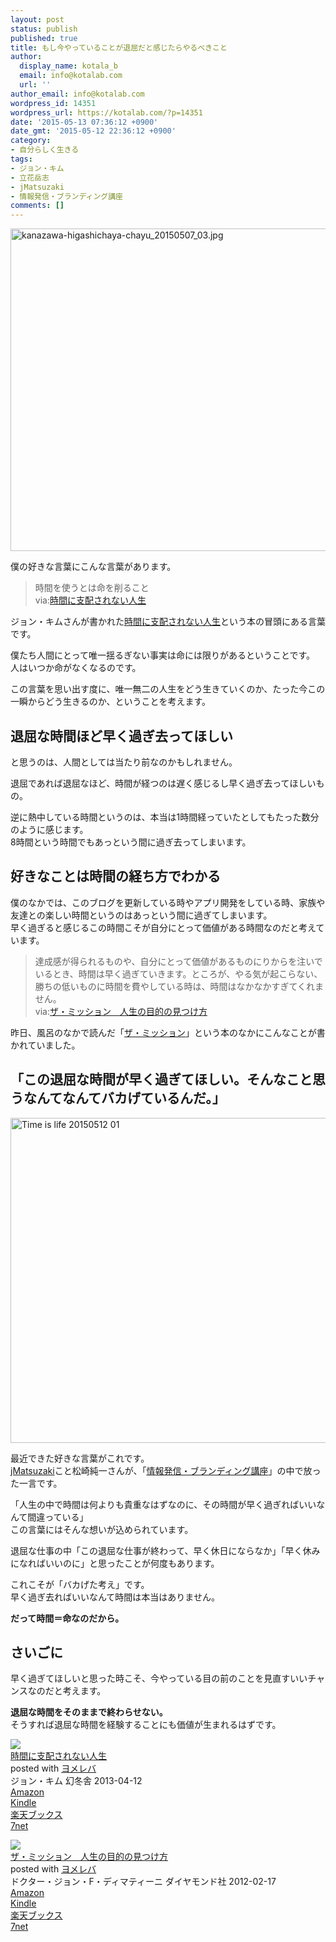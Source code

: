 ```yaml
---
layout: post
status: publish
published: true
title: もし今やっていることが退屈だと感じたらやるべきこと
author:
  display_name: kotala_b
  email: info@kotalab.com
  url: ''
author_email: info@kotalab.com
wordpress_id: 14351
wordpress_url: https://kotalab.com/?p=14351
date: '2015-05-13 07:36:12 +0900'
date_gmt: '2015-05-12 22:36:12 +0900'
category:
- 自分らしく生きる
tags:
- ジョン・キム
- 立花岳志
- jMatsuzaki
- 情報発信・ブランディング講座
comments: []
---
```

<p><img src="https://kotalab.com/wp-content/uploads/2015/05/kanazawa-higashichaya-chayu_20150507_03-780x516.jpg" alt="kanazawa-higashichaya-chayu_20150507_03.jpg" width="780" height="516" class="aligncenter size-large wp-image-14286" /></p>
<p>僕の好きな言葉にこんな言葉があります。</p>
<blockquote><p>
時間を使うとは命を削ること<br />
via:<a href="http://www.amazon.co.jp/exec/obidos/asin/4344023625/same-22/" rel="nofollow" target="_blank">時間に支配されない人生</a>
</p></blockquote>
<p>ジョン・キムさんが書かれた<a href="http://www.amazon.co.jp/exec/obidos/asin/4344023625/same-22/" rel="nofollow" target="_blank">時間に支配されない人生</a>という本の冒頭にある言葉です。</p>
<p>僕たち人間にとって唯一揺るぎない事実は命には限りがあるということです。<br />
人はいつか命がなくなるのです。</p>
<p>この言葉を思い出す度に、唯一無二の人生をどう生きていくのか、たった今この一瞬からどう生きるのか、ということを考えます。</p>
<p><!--more--></p>
<h2>退屈な時間ほど早く過ぎ去ってほしい</h2>
<p>と思うのは、人間としては当たり前なのかもしれません。</p>
<p>退屈であれば退屈なほど、時間が経つのは遅く感じるし早く過ぎ去ってほしいもの。</p>
<p>逆に熱中している時間というのは、本当は1時間経っていたとしてもたった数分のように感じます。<br />
8時間という時間でもあっという間に過ぎ去ってしまいます。</p>
<h2>好きなことは時間の経ち方でわかる</h2>
<p>僕のなかでは、このブログを更新している時やアプリ開発をしている時、家族や友達との楽しい時間というのはあっという間に過ぎてしまいます。<br />
早く過ぎると感じるこの時間こそが自分にとって価値がある時間なのだと考えています。</p>
<blockquote><p>
達成感が得られるものや、自分にとって価値があるものにりからを注いでいるとき、時間は早く過ぎていきます。ところが、やる気が起こらない、勝ちの低いものに時間を費やしている時は、時間はなかなかすぎてくれません。<br />
via:<a href="http://www.amazon.co.jp/exec/obidos/asin/4478016445/same-22/" rel="nofollow" target="_blank">ザ・ミッション　人生の目的の見つけ方</a></p>
</blockquote>
<p>昨日、風呂のなかで読んだ「<a href="http://www.amazon.co.jp/exec/obidos/asin/4478016445/same-22/" rel="nofollow" target="_blank">ザ・ミッション</a>」という本のなかにこんなことが書かれていました。</p>
<h2>「この退屈な時間が早く過ぎてほしい。そんなこと思うなんてなんてバカげているんだ。」</h2>
<p><img src="https://kotalab.com/wp-content/uploads/2015/05/time-is-life_20150512_01.jpg" alt="Time is life 20150512 01" width="780" height ="520" class="aligncenter size-large" /></p>
<p>最近できた好きな言葉がこれです。<br /><a href="https://twitter.com/jmatsuzaki" target="_blank">jMatsuzaki</a>こと松崎純一さんが、「<a href="http://www.ttcbn.net/no_second_life/archives/49501" target="_blank">情報発信・ブランディング講座</a>」の中で放った一言です。</p>
<p>「人生の中で時間は何よりも貴重なはずなのに、その時間が早く過ぎればいいなんて間違っている」<br />
この言葉にはそんな想いが込められています。</p>
<p>退屈な仕事の中「この退屈な仕事が終わって、早く休日にならなか」「早く休みになればいいのに」と思ったことが何度もあります。</p>
<p>これこそが「バカげた考え」です。<br />
早く過ぎ去ればいいなんて時間は本当はありません。</p>
<p><strong>だって時間＝命なのだから。</strong></p>
<h2>さいごに</h2>
<p>早く過ぎてほしいと思った時こそ、今やっている目の前のことを見直すいいチャンスなのだと考えます。</p>
<p><strong>退屈な時間をそのままで終わらせない。</strong><br />
そうすれば退屈な時間を経験することにも価値が生まれるはずです。</p>
<div class="booklink-box">
<div class="booklink-image"><a href="http://www.amazon.co.jp/exec/obidos/asin/4344023625/same-22/" rel="nofollow" target="_blank"><img src="http://ecx.images-amazon.com/images/I/51ATye38zPL._SL160_.jpg" style="border: none;" /></a></div>
<div class="booklink-info">
<div class="booklink-name"><a href="http://www.amazon.co.jp/exec/obidos/asin/4344023625/same-22/" rel="nofollow" target="_blank">時間に支配されない人生</a>
<div class="booklink-powered-date">posted with <a href="http://yomereba.com" rel="nofollow" target="_blank">ヨメレバ</a></div>
</div>
<div class="booklink-detail">ジョン・キム 幻冬舎 2013-04-12    </div>
<div class="booklink-link2">
<div class="shoplinkamazon"><a href="http://www.amazon.co.jp/exec/obidos/asin/4344023625/same-22/" rel="nofollow" target="_blank">Amazon</a></div>
<div class="shoplinkkindle"><a href="http://www.amazon.co.jp/exec/obidos/ASIN/B00CEPEI02/same-22/" rel="nofollow" target="_blank">Kindle</a></div>
<div class="shoplinkrakuten"><a href="http://c.af.moshimo.com/af/c/click?a_id=374939&p_id=56&pc_id=56&pl_id=637&s_v=b5Rz2P0601xu&url=http%3A%2F%2Fbooks.rakuten.co.jp%2Frb%2F12270606%2F" rel="nofollow" target="_blank">楽天ブックス</a><img src="http://i.af.moshimo.com/af/i/impression?a_id=374939&p_id=56&pc_id=56&pl_id=637" width="1" height="1" style="border:none;"></div>
<div class="shoplinkseven"><a href="http://ck.jp.ap.valuecommerce.com/servlet/referral?sid=2967684&pid=881104827&vc_url=http%3A%2F%2Fwww.7netshopping.jp%2Fbooks%2Fsearch_result%2F%3Fctgy%3Dbooks%26code%3D4344023625" target="_blank">7net</a><img src="http://atq.ad.valuecommerce.com/servlet/atq/gifbanner?sid=2967684&pid=881104827" height="1" width="1" border="0"></div>
</p></div>
</div>
<div class="booklink-footer"></div>
</div>
<div class="booklink-box">
<div class="booklink-image"><a href="http://www.amazon.co.jp/exec/obidos/asin/4478016445/same-22/" rel="nofollow" target="_blank"><img src="http://ecx.images-amazon.com/images/I/51oSK9yJWfL._SL160_.jpg" style="border: none;" /></a></div>
<div class="booklink-info">
<div class="booklink-name"><a href="http://www.amazon.co.jp/exec/obidos/asin/4478016445/same-22/" rel="nofollow" target="_blank">ザ・ミッション　人生の目的の見つけ方</a>
<div class="booklink-powered-date">posted with <a href="http://yomereba.com" rel="nofollow" target="_blank">ヨメレバ</a></div>
</div>
<div class="booklink-detail">ドクター・ジョン・F・ディマティーニ ダイヤモンド社 2012-02-17    </div>
<div class="booklink-link2">
<div class="shoplinkamazon"><a href="http://www.amazon.co.jp/exec/obidos/asin/4478016445/same-22/" rel="nofollow" target="_blank">Amazon</a></div>
<div class="shoplinkkindle"><a href="http://www.amazon.co.jp/gp/search?keywords=%83U%81E%83~%83b%83V%83%87%83%93%81%40%90l%90%B6%82%CC%96%DA%93I%82%CC%8C%A9%82%C2%82%AF%95%FB&__mk_ja_JP=%83J%83%5E%83J%83i&url=node%3D2275256051&tag=same-22" rel="nofollow" target="_blank">Kindle</a></div>
<div class="shoplinkrakuten"><a href="http://c.af.moshimo.com/af/c/click?a_id=374939&p_id=56&pc_id=56&pl_id=637&s_v=b5Rz2P0601xu&url=http%3A%2F%2Fbooks.rakuten.co.jp%2Frb%2F11520209%2F" rel="nofollow" target="_blank">楽天ブックス</a><img src="http://i.af.moshimo.com/af/i/impression?a_id=374939&p_id=56&pc_id=56&pl_id=637" width="1" height="1" style="border:none;"></div>
<div class="shoplinkseven"><a href="http://ck.jp.ap.valuecommerce.com/servlet/referral?sid=2967684&pid=881104827&vc_url=http%3A%2F%2Fwww.7netshopping.jp%2Fbooks%2Fsearch_result%2F%3Fctgy%3Dbooks%26code%3D4478016445" target="_blank">7net</a><img src="http://atq.ad.valuecommerce.com/servlet/atq/gifbanner?sid=2967684&pid=881104827" height="1" width="1" border="0"></div>
</p></div>
</div>
<div class="booklink-footer"></div>
</div>
